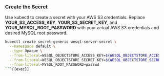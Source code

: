 ### Create the Secret

Use kubectl to create a secret with your AWS S3 credentials. Replace **YOUR_S3_ACCESS_KEY**, **YOUR_S3_SECRET_KEY**, and **YOUR_MYSQL_ROOT_PASSWORD** with your actual AWS S3 credentials and desired MySQL root password.

```bash
kubectl create secret generic wesql-server-secret \
  --namespace default \
  --type Opaque \
  --from-literal=WESQL_OBJECTSTORE_ACCESS_KEY=${WESQL_OBJECTSTORE_ACCESS_KEY} \
  --from-literal=WESQL_OBJECTSTORE_SECRET_KEY=${WESQL_OBJECTSTORE_SECRET_KEY} \
  --from-literal=MYSQL_ROOT_PASSWORD=passwd
```{{exec}}